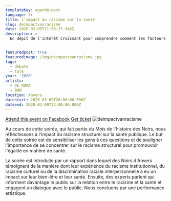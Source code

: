 ```yaml
---
templateKey: agenda-post
language: fr
title: l'impact du racisme sur la santé
slug: deimpactvanracisme
date: 2020-02-05T21:50:27.946Z
description: >-
  En dépit de l'intérêt croissant pour comprendre comment les facteurs sociaux entraînent de mauvais résultats pour la santé, de nombreux universitaires, décideurs, scientifiques, journalistes et autres hésitent encore à identifier le racisme comme une cause majeure des inégalités raciales en matière de santé.


featuredpost: true
featuredimage: /img/deimpactvanracisme.jpg
tags:
  - debate
  - talk
year: '2020'
artists:
  - DE ROMA
  - BHM
location: Anvers
datestart: 2020-03-09T20:00:00.000Z
dateend: 2020-03-09T22:00:00.000Z
---
```

[Attend this event on Facebook](https://www.facebook.com/events/469265537282688/)
[Get ticket](https://www.deroma.be/nl/agenda/black-history-month/10760/?fbclid=IwAR2CSF1DGm4vRtPail3oZ9NDH3SS040A6TgLBqlrB8U0dUGPeep8c2RJy78)
![deimpactvanracisme](/img/deimpactvanracisme.jpg "deimpactvanracisme")

Au cours de cette soirée, qui fait partie du Mois de l'histoire des Noirs, nous réfléchissons à l'impact du racisme structurel sur la santé publique. Le but de cette soirée est de sensibiliser les gens à ces questions et de souligner l'importance de se concentrer sur le racisme structurel pour promouvoir l'égalité en matière de santé.

La soirée est introduite par un rapport dans lequel des Noirs d'Anvers témoignent de la manière dont leur expérience du racisme institutionnel, du racisme culturel ou de la discrimination raciale interpersonnelle a eu un impact sur leur bien-être et leur santé. Ensuite, des experts parlent qui informent davantage le public sur la relation entre le racisme et la santé et engagent un dialogue avec le public. Nous concluons par une performance artistique.
